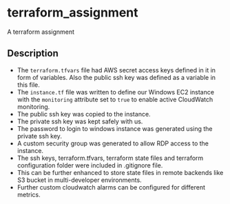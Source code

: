 # terraform_assignment
A terraform assignment

## Description

- The `terraform.tfvars` file had AWS secret access keys defined in it in form of variables. Also the public ssh key was defined as a variable in this file.
- The `instance.tf` file was written to define our Windows EC2 instance with the `monitoring` attribute set to `true` to enable active CloudWatch monitoring.
- The public ssh key was copied to the instance.
- The private ssh key was kept safely with us.
- The password to login to windows instance was generated using the private ssh key.
- A custom security group was generated to allow RDP access to the instance.
- The ssh keys, terraform.tfvars, terraform state files and terraform configuration folder were included in .gitignore file.
- This can be further enhanced to store state files in remote backends like S3 bucket in multi-developer environments.
- Further custom cloudwatch alarms can be configured for different metrics.

